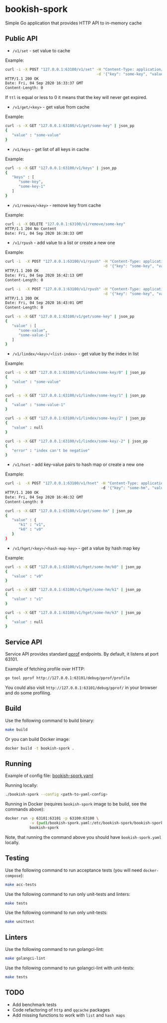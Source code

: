 # bookish-spork

Simple Go application that provides HTTP API to in-memory cache

## Public API

- `/v1/set` - set value to cache

Example:
```bash
curl -i -X POST "127.0.0.1:63100/v1/set" -H "Content-Type: application/json" \
                                         -d '{"key": "some-key", "value": "some-value", "ttl": 10}'
HTTP/1.1 200 OK
Date: Fri, 04 Sep 2020 16:33:37 GMT
Content-Length: 0
```

If `ttl` is equal or less to 0 it means that the key will never get expired.

- `/v1/get/<key>` - get value from cache

Example:
```bash
curl -s -X GET "127.0.0.1:63100/v1/get/some-key" | json_pp
{
   "value" : "some-value"
}
```

- `/v1/keys` - get list of all keys in cache

Example:
```bash
curl -s -X GET "127.0.0.1:63100/v1/keys" | json_pp
{
   "keys" : [
      "some-key",
      "some-key-1"
   ]
}
```

- `/v1/remove/<key>` - remove key from cache

Example:
```bash
curl -i -X DELETE "127.0.0.1:63100/v1/remove/some-key"
HTTP/1.1 204 No Content
Date: Fri, 04 Sep 2020 16:38:33 GMT
```

- `/v1/rpush` - add value to a list or create a new one

Example:
```bash
curl -i  -X POST "127.0.0.1:63100/v1/rpush" -H "Content-Type: application/json" \
                                            -d '{"key": "some-key", "value": "some-value", "ttl": 0}'
HTTP/1.1 200 OK
Date: Fri, 04 Sep 2020 16:42:13 GMT
Content-Length: 0

curl -i  -X POST "127.0.0.1:63100/v1/rpush" -H "Content-Type: application/json" \
                                            -d '{"key": "some-key", "value": "some-value-1"}'
HTTP/1.1 200 OK
Date: Fri, 04 Sep 2020 16:43:01 GMT
Content-Length: 0

curl -s -X GET "127.0.0.1:63100/v1/get/some-key" | json_pp
{
   "value" : [
      "some-value",
      "some-value-1"
   ]
}
```

- `/v1/lindex/<key>/<list-index>` - get value by the index in list

Example:
```bash
curl -s -X GET "127.0.0.1:63100/v1/lindex/some-key/0" | json_pp
{
   "value" : "some-value"
}

curl -s -X GET "127.0.0.1:63100/v1/lindex/some-key/1" | json_pp
{
   "value" : "some-value-1"
}

curl -s -X GET "127.0.0.1:63100/v1/lindex/some-key/2" | json_pp
{
   "value" : null
}

curl -s -X GET "127.0.0.1:63100/v1/lindex/some-key/-2" | json_pp
{
   "error" : "index can't be negative"
}
```

- `/v1/hset` - add key-value pairs to hash map or create a new one

Example:
```bash
curl -i  -X POST "127.0.0.1:63100/v1/hset" -H "Content-Type: application/json"
                                           -d '{"key": "some-hm", "value": {"k0": "v0", "k1": "v1"}, "ttl": 0}'
HTTP/1.1 200 OK
Date: Fri, 04 Sep 2020 16:46:32 GMT
Content-Length: 0

curl -s -X GET "127.0.0.1:63100/v1/get/some-hm" | json_pp
{
   "value" : {
      "k1" : "v1",
      "k0" : "v0"
   }
}
```

- `/v1/hget/<key>/<hash-map-key>` - get a value by hash map key

Example:
```bash
curl -s -X GET "127.0.0.1:63100/v1/hget/some-hm/k0" | json_pp
{
   "value" : "v0"
}

curl -s -X GET "127.0.0.1:63100/v1/hget/some-hm/k1" | json_pp
{
   "value" : "v1"
}

curl -s -X GET "127.0.0.1:63100/v1/hget/some-hm/k3" | json_pp
{
   "value" : null
}
```


## Service API

Service API provides standard [pprof](https://golang.org/pkg/net/http/pprof/) endpoints.
By default, it listens at port 63101.

Example of fetching profile over HTTP:
```bash
go tool pprof http://127.0.0.1:63101/debug/pprof/profile
```

You could also visit `http://127.0.0.1:63101/debug/pprof/` in your browser and do some profiling.

## Build

Use the following command to build binary:

```bash
make build
```

Or you can build Docker image:

```bash
docker build -t bookish-spork .
```

## Running

Example of config file: [bookish-spork.yaml](bookish-spork.example.yaml)

Running locally:
```bash
./bookish-spork --config <path-to-yaml-config>
```

Running in Docker (requires `bookish-spork` image to be build, see the commands above):
```bash
docker run -p 63101:63101 -p 63100:63100 \
           -v (pwd)/bookish-spork.yaml:/etc/bookish-spork/bookish-spork.yaml \
           bookish-spork
```

Note, that running the command above you should have `bookish-spork.yaml` locally.

## Testing

Use the following command to run acceptance tests (you will need `docker-compose`):

```sh
make acc-tests
```

Use the following command to run only unit-tests and linters:

```sh
make tests
```

Use the following command to run only unit-tests:

```sh
make unittest
```

## Linters

Use the following command to run golangci-lint:

```sh
make golangci-lint
```

Use the following command to run golangci-lint with unit-tests:

```sh
make tests
```

## TODO

* Add benchmark tests
* Code refactoring of `http` and `qqcache` packages
* Add missing functions to work with `list` and `hash maps`
